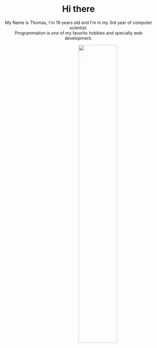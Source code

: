 <div align="center">
  <h1>Hi there</h1>
  <p>
    My Name is Thomas, I'm 19 years old and I'm in my 3rd year of computer scientist.<br>
    Programmation is one of my favorits hobbies and specially web development.
  </p>
</div>

<div>
  <!--<img align="right" width="50%" src="https://github-readme-stats.vercel.app/api/top-langs/?username=ThomasRey1&theme=nord&layout=compact">-->
  <img align="right" width="50%" src="https://github-readme-stats.vercel.app/api/top-langs?username=ThomasRey1&layout=compact&theme=nord">
  <!--<div>[![my GitHub stats](https://github-readme-stats.vercel.app/api?username=ThomasRey1)](https://github.com/ThomasRey1/ThomasRey1)</div>
  <div>[![Readme Card](https://github-readme-stats.vercel.app/api/pin/?username=anuraghazra&repo=github-readme-stats)](https://github.com/anuraghazra/github-readme-stats)</div>
  <div>[![Harlok's wakatime stats](https://github-readme-stats.vercel.app/api/wakatime?username=Harlok)](https://github.com/anuraghazra/github-readme-stats)</div>-->
</div>
